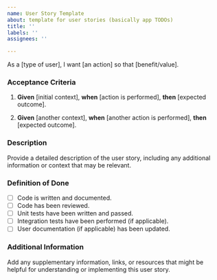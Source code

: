 ```yaml
---
name: User Story Template
about: template for user stories (basically app TODOs)
title: ''
labels: ''
assignees: ''

---
```


As a [type of user], I want [an action] so that [benefit/value].

### Acceptance Criteria

1. **Given** [initial context], **when** [action is performed], **then** [expected outcome].

2. **Given** [another context], **when** [another action is performed], **then** [expected outcome].

### Description

Provide a detailed description of the user story, including any additional information or context that may be relevant.


### Definition of Done

- [ ] Code is written and documented.
- [ ] Code has been reviewed.
- [ ] Unit tests have been written and passed.
- [ ] Integration tests have been performed (if applicable).
- [ ] User documentation (if applicable) has been updated.

### Additional Information

Add any supplementary information, links, or resources that might be helpful for understanding or implementing this user story.
